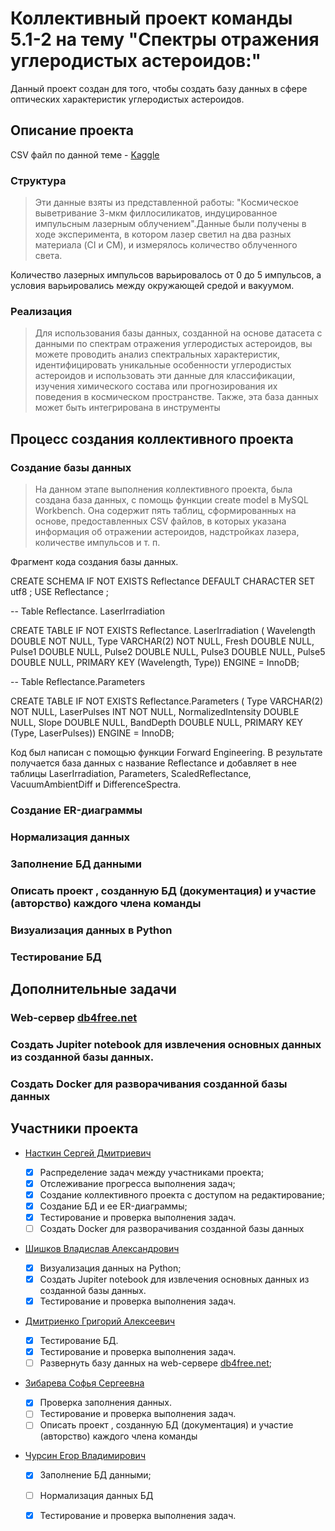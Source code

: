 # Коллективный проект команды 5.1-2 на тему "Спектры отражения углеродистых астероидов:"

Данный проект создан для того, чтобы создать базу данных в сфере оптических характеристик углеродистых астероидов.

## Описание проекта

CSV файл по данной теме - [Kaggle](https://www.kaggle.com/datasets/michaelbryantds/reflectance-spectra-of-carbonaceous-asteroids)

### Структура
>Эти данные взяты из представленной работы: "Космическое выветривание 3-мкм филлосиликатов, индуцированное импульсным лазерным
облучением".Данные были получены в ходе эксперимента, в котором лазер светил на два разных материала (CI и CM), и измерялось количество облученного света.

Количество лазерных импульсов варьировалось от 0 до 5 импульсов, а условия варьировались между окружающей средой и вакуумом.

### Реализация
>Для использования базы данных, созданной на основе датасета с данными по спектрам отражения углеродистых астероидов, вы можете проводить анализ спектральных характеристик, идентифицировать уникальные особенности углеродистых астероидов и использовать эти данные для классификации, 
>изучения химического состава или прогнозирования их поведения в космическом пространстве.
>Также, эта база данных может быть интегрирована в инструменты 

## Процесс создания коллективного проекта

### Создание базы данных
>На данном этапе выполнения коллективного проекта, была создана база данных, с помощь функции create model в MySQL Workbench. Она содержит пять таблиц, сформированных на основе, предоставленных CSV файлов, в которых указана информация об отражении астероидов, надстройках лазера, количестве импульсов и т. п.

Фрагмент кода создания базы данных.

CREATE SCHEMA IF NOT EXISTS Reflectance DEFAULT CHARACTER SET utf8 ;
USE Reflectance ;

-- Table Reflectance. LaserIrradiation

CREATE TABLE IF NOT EXISTS Reflectance. LaserIrradiation (
  Wavelength DOUBLE NOT NULL,
  Type VARCHAR(2) NOT NULL,
  Fresh DOUBLE NULL,
  Pulse1 DOUBLE NULL,
  Pulse2 DOUBLE NULL,
  Pulse3 DOUBLE NULL,
  Pulse5 DOUBLE NULL,
  PRIMARY KEY (Wavelength, Type))
ENGINE = InnoDB;

-- Table Reflectance.Parameters

CREATE TABLE IF NOT EXISTS Reflectance.Parameters (
  Type VARCHAR(2) NOT NULL,
  LaserPulses INT NOT NULL,
  NormalizedIntensity DOUBLE NULL,
  Slope DOUBLE NULL,
  BandDepth DOUBLE NULL,
  PRIMARY KEY (Type, LaserPulses))
ENGINE = InnoDB;


Код был написан с помощью функции Forward Engineering. В результате получается база данных с название Reflectance и добавляет в нее таблицы LaserIrradiation, Parameters, ScaledReflectance, VacuumAmbientDiff и DifferenceSpectra.


### Создание ER-диаграммы
>


### Нормализация данных
>

### Заполнение БД данными
>
### Описать проект , созданную БД (документация) и участие (авторство) каждого члена команды
>
### Визуализация данных в Python
>
### Тестирование БД
>

## Дополнительные задачи

### Web-сервер [db4free.net](https://db4free.net/)
>

### Создать Jupiter notebook для извлечения основных данных из созданной базы данных.
>
### Создать Docker для разворачивания созданной базы данных
>



## Участники проекта 

* [Насткин Сергей Дмитриевич ](https://github.com/nstk24)

    - [x] Распределение задач между участниками проекта;
    - [x] Отслеживание прогресса выполнения задач;
    - [x] Создание коллективного проекта с доступом на редактирование;
    - [x]  Создание БД и ее ER-диаграммы;
    - [x] Тестирование и проверка выполнения задач.
    - [ ] Создать Docker для разворачивания созданной базы данных
    
* [Шишков Владислав Александрович ](https://github.com/MiniHero95)
  
    - [x] Визуализация данных на Python;
    - [x] Создать Jupiter notebook для извлечения основных данных из созданной базы данных.
    - [x] Тестирование и проверка выполнения задач.
   
* [Дмитриенко Григорий Алексеевич](https://github.com/tenitskayav)
  
    - [x] Тестирование БД.
    - [x] Тестирование и проверка выполнения задач.
    - [ ] Развернуть базу данных на web-сервере [db4free.net](https://db4free.net/);

* [Зибарева Софья Сергеевна](https://github.com/2022-02150)

    - [x] Проверка заполнения данных.
    - [ ] Тестирование и проверка выполнения задач.
    - [ ] Описать проект , созданную БД (документация) и участие (авторство) каждого члена команды

* [Чурсин Егор Владимирович](https://github.com/EhorChursin)
    - [x]  Заполнение БД данными;
    - [ ]  Нормализация данных БД
    - [x]  Тестирование и проверка выполнения задач.
  
    
  
